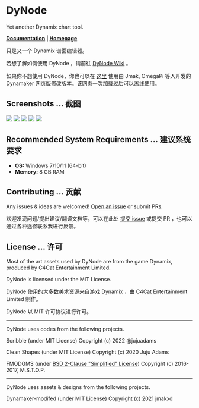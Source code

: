 # DyNode

Yet another Dynamix chart tool.

**[Documentation](https://github.com/NagaseIori/DyNode/wiki) | [Homepage](https://dyn.iorinn.moe)**

只是又一个 Dynamix 谱面编辑器。

若想了解如何使用 DyNode ，请前往 [DyNode Wiki](https://github.com/NagaseIori/DyNode/wiki) 。

如果你不想使用 DyNode，你也可以在 [这里](https://dym.iorinn.moe/app/src) 使用由 Jmak, OmegaPi 等人开发的 Dynamaker 网页版修改版本。该网页一次加载过后可以离线使用。

## Screenshots ... 截图

![](https://user-images.githubusercontent.com/31349569/183392671-49dc874b-9519-4521-928a-c32cf71c887a.png)
![](https://user-images.githubusercontent.com/31349569/183392693-e9f2ad6c-b0a5-452f-8223-d046aeba316e.png)
![](https://user-images.githubusercontent.com/31349569/178319567-0541db14-3dc0-4162-8a2e-2c74f563f3d2.png)
![](https://user-images.githubusercontent.com/31349569/183392698-12587e13-53ee-4b91-9a84-27d8898369b5.png)
![](https://user-images.githubusercontent.com/31349569/183830626-9b7e54f7-6460-4238-8ed6-821e58ec1e8d.png)

## Recommended System Requirements ... 建议系统要求

* **OS:** Windows 7/10/11 (64-bit)
* **Memory:** 8 GB RAM


## Contributing ... 贡献

Any issues & ideas are welcomed! [Open an issue](https://github.com/NagaseIori/DyNode/issues/new) or submit PRs.

欢迎发现问题/提出建议/翻译文档等，可以在此处 [提交 issue](https://github.com/NagaseIori/DyNode/issues/new) 或提交 PR ，也可以通过各种途径联系我进行反馈。

## License ... 许可

Most of the art assets used by DyNode are from the game Dynamix, produced by C4Cat Entertainment Limited.

DyNode is licensed under the MIT License.

DyNode 使用的大多数美术资源来自游戏 Dynamix ，由 C4Cat Entertainment Limited 制作。

DyNode 以 MIT 许可协议进行许可。

------------------

DyNode uses codes from the following projects.

Scribble (under MIT License) Copyright (c) 2022 @jujuadams

Clean Shapes (under MIT License) Copyright (c) 2020 Juju Adams

FMODGMS (under [BSD 2-Clause "Simplified" License](https://github.com/mstop4/FMODGMS/blob/master/LICENSE)) Copyright (c) 2016-2017, M.S.T.O.P.

-------------------

DyNode uses assets & designs from the following projects.

Dynamaker-modifed (under MIT License) Copyright (c) 2021 jmakxd
